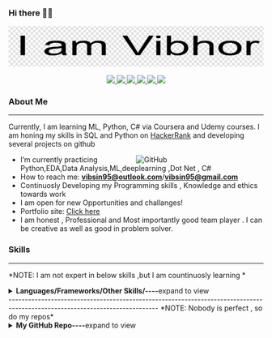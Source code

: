 ### Hi there 👋🏻
[![Aaron Meese!](https://raw.githubusercontent.com/dev-vibhor/dev-vibhor/master/Capture.PNG)](https://github.com/ajmeese7/readme-ascii "README ASCII")

<p align="center">
  <a href="">
    <img src="https://img.shields.io/badge/-Github-000?style=flat&logo=Github&logoColor=white" />
  </a>
  <a href="">
    <img src="https://img.shields.io/badge/-LinkedIn-blue?style=flat&logo=Linkedin&logoColor=white" />
  </a>
  <a href="">
    <img src="https://img.shields.io/badge/-Instagram-c13584?style=flat&labelColor=c13584&logo=instagram&logoColor=white" />
  </a>
  <a href="">
    <img src="https://img.shields.io/badge/-Twitter-1ca0f1?style=flat-square&labelColor=1ca0f1&logo=twitter&logoColor=white&link=https://twitter.com/ajmeese7" />
  </a>
  <a href="">
    <img src="https://img.shields.io/badge/-Medium-03a57a?style=flat-square&labelColor=000000&logo=Medium&link=https://medium.com/@ajmeese7/" />
  </a>
  <a href="mailto:vibsin95@outlook.com">
    <img src="https://img.shields.io/badge/-Gmail-c14438?style=flat&logo=Gmail&logoColor=white" />
  </a>
</p>


### About Me ###
----------------------------------------------------------------------------------------------------------------------------
Currently, I am learning ML, Python, C# via Coursera and Udemy courses.
I am honing my skills in SQL and Python on [HackerRank](https://www.hackerrank.com/vibhorsingh19495) and developing several projects on github

<img width="50%" align="right" alt="GitHub" src="https://raw.githubusercontent.com/onimur/.github/master/.resources/git-header.svg" />

-  I’m currently practicing Python,EDA,Data Analysis,ML,deeplearning ,Dot Net , C#
-  How to reach me: **vibsin95@outlook.com**/**vibsin95@gmail.com**
-  Continuosly Developing my Programming skills , Knowledge and ethics towards work
-  I am open for new Opportunities and challanges!
-  Portfolio site: [Click here](https://vibhorweb.000webhostapp.com/)
-  I am honest , Professional and Most importantly good team player . I can be creative as well as good in problem solver.


### Skills ###
----------------------------------------------------------------------------------------------------------------------------
*NOTE: I am not expert in below skills ,but I am countinuosly learning *
<details>
<summary><b>Languages/Frameworks/Other Skills/----</b>expand to view</summary>
  
+ JavaScript
+ HTML
+ CSS
+ PHP
+ Java
+ Dot net , ADO.net , C#
+ Python , ML , deep learning
+ SQL , SQL Server , MongoDB , Toad
+ Splunk Analytics
+ Jira , Service Now(ITIL) , Remedy

</details>
----------------------------------------------------------------------------------------------------------------------------
*NOTE: Nobody is perfect , so do my repos*
<details>
  
<summary><b>My GitHub Repo----</b>expand to view</summary>
  
+  Link1
+  Link2
+  Link3
+  Link4

</details>
